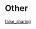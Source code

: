 # Other

[false_sharing](https://github.com/liusuxian/StudyComputerTechnology/blob/master/Other/false_sharing.md)
